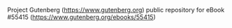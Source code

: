 Project Gutenberg (https://www.gutenberg.org) public repository for
eBook #55415 (https://www.gutenberg.org/ebooks/55415)
